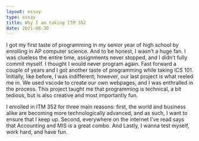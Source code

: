 ```yaml
---
layout: essay
type: essay
title: Why I am taking ITM 352
date: 2021-08-30
---
```


I got my first taste of programming in my senior year of high school by enrolling in AP computer science. And to be honest, I wasn’t a huge fan. I was clueless the entire time, assignments never stopped, and I didn’t fully commit myself. I thought I would never program again. Fast forward a couple of years and I got another taste of programming while taking ICS 101. Initially, like before, I was indifferent; however, our last project is what reeled me in. We used vscode to create our own webpages, and I was enthralled in the process. This project taught me that programming is technical, a bit tedious, but is also creative and most importantly fun.

I enrolled in ITM 352 for three main reasons: first, the world and business alike are becoming more technologically advanced, and as such, I want to ensure that I keep up. Second, everywhere on the internet I’ve read says that Accounting and MIS is a great combo. And Lastly, I wanna test myself, work hard, and have fun.

